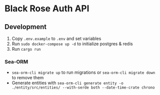 # Black Rose Auth API

## Development

1. Copy `.env.example` to `.env` and set variables
2. Run `sudo docker-compose up -d` to initialize postgres & redis
3. Run `cargo run`

### Sea-ORM

- `sea-orm-cli migrate up` to run migrations or `sea-orm-cli migrate down` to remove them
- Generate entities with `sea-orm-cli generate entity -o ./entity/src/entities/ --with-serde both --date-time-crate chrono`
